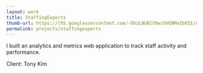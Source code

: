 ```yaml
---
layout: work
title: StaffingExperts
thumb-url: https://lh5.googleusercontent.com/-DUzLBUBlV9w/UVENMeIb05I/AAAAAAAAAQ0/AFRzMQpOGQo/s500-no/staffingexperts_1.jpg 
permalink: projects/staffingexperts
---
```


I built an analytics and metrics web application to track staff activity and performance.

Client: Tony Kim 

